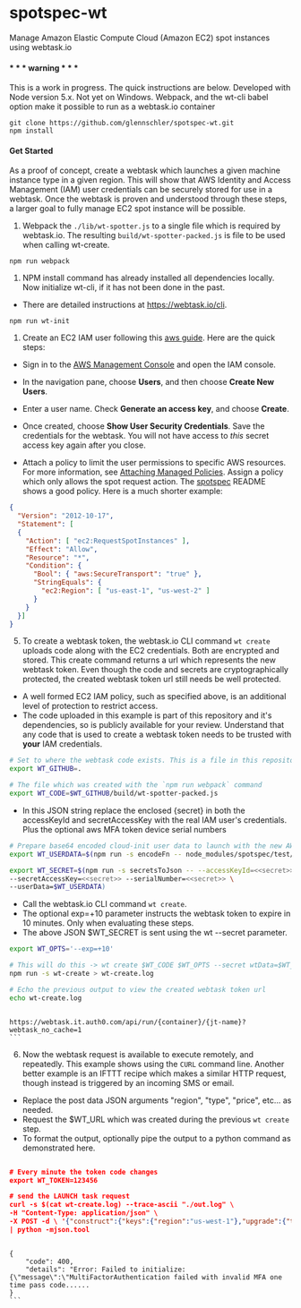 # spotspec-wt
Manage Amazon Elastic Compute Cloud (Amazon EC2) spot instances using webtask.io

####  * * * warning * * *
This is a work in progress. The quick instructions are below.
Developed with Node version 5.x. Not yet on Windows. Webpack, and the wt-cli babel option make it possible to run as a webtask.io container

```
git clone https://github.com/glennschler/spotspec-wt.git
npm install
```

#### Get Started
As a proof of concept, create a webtask which launches a given machine instance type in a given region. This will show that AWS Identity and Access Management (IAM) user credentials can be securely stored for use in a webtask. Once the webtask is proven and understood through these steps, a larger goal to fully manage EC2 spot instance will be possible.

1. Webpack the `./lib/wt-spotter.js` to a single file which is required by webtask.io. The resulting `build/wt-spotter-packed.js` is file to be used when calling wt-create.
  ```
  npm run webpack
  ```

1. NPM install command has already installed all dependencies locally. Now initialize wt-cli, if it has not been done in the past.
  * There are detailed instructions at https://webtask.io/cli.
  ```
  npm run wt-init
  ```

1. Create an EC2 IAM user following this [aws guide](http://docs.aws.amazon.com/IAM/latest/UserGuide/Using_SettingUpUser.html#Using_CreateUser_console). Here are the quick steps:
  * Sign in to the [AWS Management Console](https://console.aws.amazon.com/iam/) and open the IAM console.
  * In the navigation pane, choose **Users**, and then choose **Create New Users**.
  * Enter a user name. Check **Generate an access key**, and choose **Create**.
  * Once created, choose **Show User Security Credentials**. Save the credentials for the webtask. You will not have access to *this* secret access key again after you close.

  * Attach a policy to limit the user permissions to specific AWS resources. For more information, see [Attaching Managed Policies](http://docs.aws.amazon.com/IAM/latest/UserGuide/policies_using-managed.html#attach-managed-policy-console). Assign a policy which only allows the spot request action. The [spotspec](https://github.com/glennschler/spotspec#example-aws-iam-policy-to-price-and-launch) README shows a good policy. Here is a much shorter example:
  ```json
  {
    "Version": "2012-10-17",
    "Statement": [
    {
      "Action": [ "ec2:RequestSpotInstances" ],
      "Effect": "Allow",
      "Resource": "*",
      "Condition": {
        "Bool": { "aws:SecureTransport": "true" },
        "StringEquals": {
          "ec2:Region": [ "us-east-1", "us-west-2" ]
        }
      }
    }]
  }
  ```

5. To create a webtask token, the webtask.io CLI command ```wt create``` uploads code along with the EC2 credentials. Both are encrypted and stored. This create command returns a url which represents the new webtask token. Even though the code and secrets are cryptographically protected, the created webtask token url still needs be well protected.
  * A well formed EC2 IAM policy, such as specified above, is an additional level of protection to restrict access.
  * The code uploaded in this example is part of this repository and it's dependencies, so is publicly available for your review. Understand that any code that is used to create a webtask token needs to be trusted with **your** IAM credentials.

  ```bash
  # Set to where the webtask code exists. This is a file in this repository
  export WT_GITHUB=.

  # The file which was created with the `npm run webpack` command
  export WT_CODE=$WT_GITHUB/build/wt-spotter-packed.js
  ```

  * In this JSON string replace the enclosed {secret} in both the accessKeyId and secretAccessKey with the real IAM user's credentials. Plus the optional aws MFA token device serial numbers

  ```bash
  # Prepare base64 encoded cloud-init user data to launch with the new AWS instances
  export WT_USERDATA=$(npm run -s encodeFn -- node_modules/spotspec/test/userDataDockerAWSLinux.txt)

  export WT_SECRET=$(npm run -s secretsToJson -- --accessKeyId=<<secret>> \
  --secretAccessKey=<<secret>> --serialNumber=<<secret>> \
  --userData=$WT_USERDATA)
  ```

  * Call the webtask.io CLI command ```wt create```.
  * The optional exp=+10 parameter instructs the webtask token to expire in 10 minutes. Only when evaluating these steps.
  * The above JSON $WT_SECRET is sent using the wt --secret parameter.

  ```bash
  export WT_OPTS='--exp=+10'

  # This will do this -> wt create $WT_CODE $WT_OPTS --secret wtData=$WT_SECRET
  npm run -s wt-create > wt-create.log
  ```

  ```bash
  # Echo the previous output to view the created webtask token url
  echo wt-create.log
  ```
  >```bash
    https://webtask.it.auth0.com/api/run/{container}/{jt-name}?webtask_no_cache=1
    ```

6. Now the webtask request is available to execute remotely, and repeatedly. This example shows using the `CURL` command line. Another better example is an IFTTT recipe which makes a similar HTTP request, though instead is triggered by an incoming SMS or email.

  * Replace the post data JSON arguments "region", "type", "price", etc... as needed.
  * Request the $WT_URL which was created during the previous ```wt create``` step.
  * To format the output, optionally pipe the output to a python command as demonstrated here.

  ```json

  # Every minute the token code changes
  export WT_TOKEN=123456

  # send the LAUNCH task request
  curl -s $(cat wt-create.log) --trace-ascii "./out.log" \
  -H "Content-Type: application/json" \
  -X POST -d \ '{"construct":{"keys":{"region":"us-west-1"},"upgrade":{"tokenCode":"'$WT_TOKEN'"}},"attributes":{"type":"m3.large","dryRun":"false","isLogging":"true","ami":"ami-d5ea86b5","keyName":"yourKeyName","securityGroups":[],"price":"0.0083","task":"launch"}}' \
  | python -mjson.tool
  ```
  >```json
    {
        "code": 400,
        "details": "Error: Failed to initialize: {\"message\":\"MultiFactorAuthentication failed with invalid MFA one time pass code......
    }
    ```
